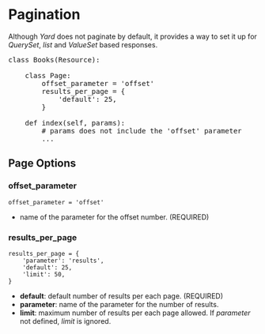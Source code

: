 # Pagination

Although *Yard* does not paginate by default, it provides a way to set it up for *QuerySet*, *list* and *ValueSet* based responses.

<pre>
class Books(Resource):
    
    class Page:                    
        offset_parameter = 'offset'
        results_per_page = {       
            'default': 25,         
        }
    
    def index(self, params):
        # params does not include the 'offset' parameter
        ...
</pre>


## Page Options

### offset_parameter

    offset_parameter = 'offset'

- name of the parameter for the offset number. (REQUIRED)

### results_per\_page

    results_per_page = {
        'parameter': 'results',       
        'default': 25,
        'limit': 50,      
    }

- **default**: default number of results per each page. (REQUIRED)
- **parameter**: name of the parameter for the number of results.
- **limit**: maximum number of results per each page allowed. If *parameter* not defined, *limit* is ignored.
